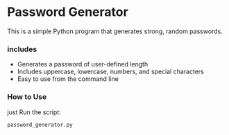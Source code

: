  # Password Generator

This is a simple Python program that generates strong, random passwords.

### includes

- Generates a password of user-defined length
- Includes uppercase, lowercase, numbers, and special characters
- Easy to use from the command line

### How to Use

just Run the script:
   ```bash
   password_generator.py

